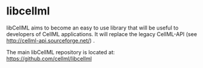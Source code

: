 libcellml
=========
libCellML aims to become an easy to use library that will be useful to developers of CellML applications.
It will replace the legacy CellML-API (see http://cellml-api.sourceforge.net/) .

The main libCellML repository is located at: https://github.com/cellml/libcellml
